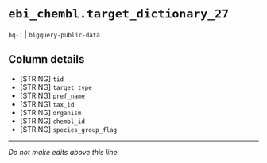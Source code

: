# `ebi_chembl.target_dictionary_27`
`bq-1` | `bigquery-public-data`

## Column details
* [STRING]    `tid`
* [STRING]    `target_type`
* [STRING]    `pref_name`
* [STRING]    `tax_id`
* [STRING]    `organism`
* [STRING]    `chembl_id`
* [STRING]    `species_group_flag`

-------------------------------------------------------------------------------
*Do not make edits above this line.*
